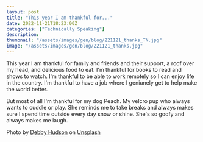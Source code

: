 ```yaml
---
layout: post
title: "This year I am thankful for..."
date: 2022-11-21T18:23:00Z
categories: ["Technically Speaking"]
description: 
thumbnail: "/assets/images/gen/blog/221121_thanks_TN.jpg"
image: "/assets/images/gen/blog/221121_thanks.jpg"
---
```


This year I am thankful for family and friends and their support, a roof over my head, and delicious food to eat. I'm thankful for books to read and shows to watch. I'm thankful to be able to work remotely so I can enjoy life in the country. I'm thankful to have a job where I geniunely get to help make the world better.

But most of all I'm thankful for my dog Peach. My velcro pup who always wants to cuddle or play. She reminds me to take breaks and always makes sure I spend time outside every day snow or shine. She's so goofy and always makes me laugh.

<span class="unsplash-credit">Photo by <a href="https://unsplash.com/@hudsoncrafted?utm_source=unsplash&utm_medium=referral&utm_content=creditCopyText">Debby Hudson</a> on <a href="https://unsplash.com/?utm_source=unsplash&utm_medium=referral&utm_content=creditCopyText">Unsplash</a></span>
  
  